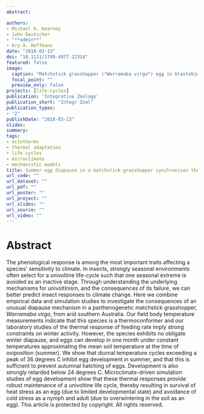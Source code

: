 ```yaml
---
abstract: 

authors:
- Michael R. Kearney
- John Deutscher
- "**admin**"
- Ary A. Hoffmann
date: "2018-03-13"
doi: "10.1111/1749-4877.12314"
featured: false
image:
  caption: "Matchstick grasshopper (*Warramaba virgo*) egg in blastokinesis"
  focal_point: ""
  preview_only: false
projects: [life-cycles]
publication: 'Integrative Zoology'
publication_short: "Integr Zool"
publication_types:
- "2"
publishDate: "2018-03-13"
slides: 
summary: 
tags:
- ectotherms
- thermal adaptation
- life cycles
- microclimate
- mechanistic models
title: Summer egg diapause in a matchstick grasshopper synchronises the life cycle and buffers thermal extremes
url_code: ""
url_dataset: ""
url_pdf: ""
url_poster: ""
url_project: ""
url_slides: ""
url_source: ""
url_video: ""
---
```


# Abstract

The phenological response is among the most important traits affecting a species' sensitivity to climate. In insects, strongly seasonal environments often select for a univoltine life-cycle such that one seasonal extreme is avoided as an inactive stage. Through understanding the underlying mechanisms for univoltinism, and the consequences of its failure, we can better predict insect responses to climate change. Here we combine empirical data and simulation studies to investigate the consequences of an unusual diapause mechanism in a parthenogenetic matchstick grasshopper, *Warramaba virgo*, from arid southern Australia. Our field body temperature measurements indicate that this species is a thermoconformer and our laboratory studies of the thermal response of feeding rate imply strong constraints on winter activity. However, the species exhibits no obligate winter diapause, and eggs can develop in one month under constant temperatures approximating the mean soil temperature at the time of oviposition (summer). We show that diurnal temperature cycles exceeding a peak of 36 degrees C inhibit egg development in summer, and that this is sufficient to prevent autumnal hatching of eggs. Development is also strongly retarded below 24 degrees C. Microclimate-driven simulation studies of egg development show that these thermal responses provide robust maintenance of a univoltine life cycle, thereby resulting in survival of heat stress as an egg (due to limited developmental state) and avoidance of cold stress as a nymph and adult (due to overwintering in the soil as an egg). This article is protected by copyright. All rights reserved.